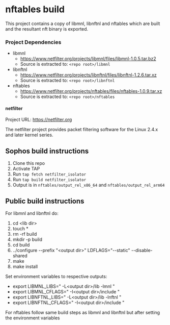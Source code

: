 
# nftables build

This project contains a copy of libmnl, libnftnl and nftables which are built and the resultant nft binary is exported.

### Project Dependencies
- libmnl
  - https://www.netfilter.org/projects/libmnl/files/libmnl-1.0.5.tar.bz2
  - Source is extracted to: `<repo root>/libmnl`
- libnftnl
    - https://www.netfilter.org/projects/libnftnl/files/libnftnl-1.2.6.tar.xz
    - Source is extracted to: `<repo root>/libnftnl`
- nftables
    - https://www.netfilter.org/projects/nftables/files/nftables-1.0.9.tar.xz
    - Source is extracted to: `<repo root>/nftables`

#### netfilter

Project URL: https://netfilter.org

The netfilter project provides packet filtering software for the Linux 2.4.x and later kernel series.

## Sophos build instructions
1. Clone this repo
2. Activate TAP
3. Run `tap fetch netfilter_isolator`
4. Run `tap build netfilter_isolator`
5. Output is in `nftables/output_rel_x86_64` and `nftables/output_rel_arm64`

## Public build instructions
For libmnl and libnftnl do:
1. cd \<lib dir>
2. touch *
3. rm -rf build
4. mkdir -p build 
5. cd build
6. ../configure --prefix "\<output dir>" LDFLAGS="--static" --disable-shared
7. make
8. make install

Set environment variables to respective outputs:
- export LIBMNL_LIBS=" -L\<output dir>/lib -lmnl "
- export LIBMNL_CFLAGS=" -I\<output dir>/include "
- export LIBNFTNL_LIBS=" -L\<output dir>/lib -lnftnl "
- export LIBNFTNL_CFLAGS=" -I\<output dir>/include "

For nftables follow same build steps as libmnl and libnftnl but after setting the environment variables